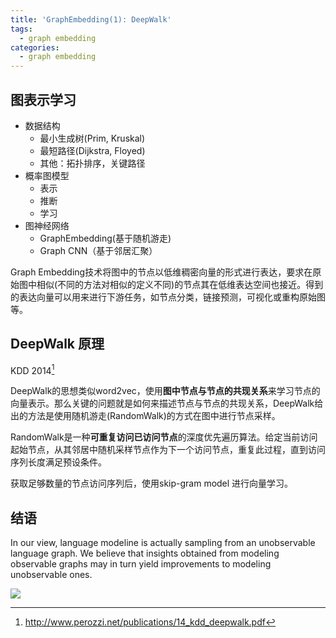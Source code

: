 ```yaml
---
title: 'GraphEmbedding(1): DeepWalk'
tags:
  - graph embedding
categories:
  - graph embedding
---
```


## 图表示学习

- 数据结构
    - 最小生成树(Prim, Kruskal)
    - 最短路径(Dijkstra, Floyed)
    - 其他：拓扑排序，关键路径
- 概率图模型
    - 表示
    - 推断
    - 学习
- 图神经网络
    - GraphEmbedding(基于随机游走)
    - Graph CNN（基于邻居汇聚）

Graph Embedding技术将图中的节点以低维稠密向量的形式进行表达，要求在原始图中相似(不同的方法对相似的定义不同)的节点其在低维表达空间也接近。得到的表达向量可以用来进行下游任务，如节点分类，链接预测，可视化或重构原始图等。 

## DeepWalk 原理

KDD 2014[^1]

DeepWalk的思想类似word2vec，使用**图中节点与节点的共现关系**来学习节点的向量表示。那么关键的问题就是如何来描述节点与节点的共现关系，DeepWalk给出的方法是使用随机游走(RandomWalk)的方式在图中进行节点采样。

RandomWalk是一种**可重复访问已访问节点**的深度优先遍历算法。给定当前访问起始节点，从其邻居中随机采样节点作为下一个访问节点，重复此过程，直到访问序列长度满足预设条件。 

获取足够数量的节点访问序列后，使用skip-gram model 进行向量学习。

## 结语

In our view, language modeline  is actually sampling from an unobservable language graph. We believe that insights obtained from modeling observable graphs may in turn yield improvements to modeling unobservable ones.  

![  ](https://s2.ax1x.com/2019/07/15/ZT83TA.png)

[^1]:http://www.perozzi.net/publications/14_kdd_deepwalk.pdf


